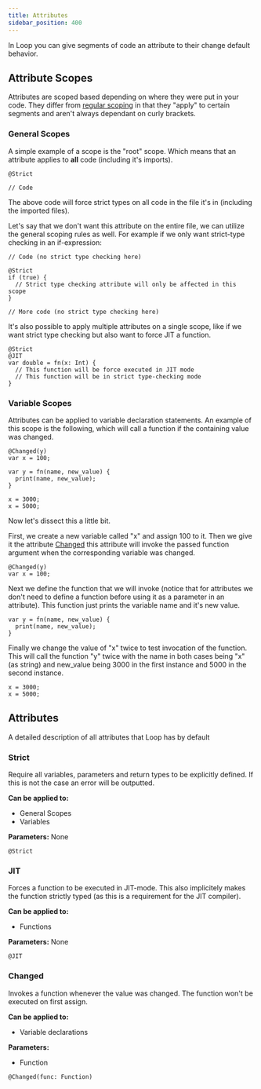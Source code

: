 ```yaml
---
title: Attributes
sidebar_position: 400
---
```


In Loop you can give segments of code an attribute to their change default behavior.

## Attribute Scopes

Attributes are scoped based depending on where they were put in your code. They differ from [regular scoping](./scoping.md) in that they "apply" to certain segments and aren't always dependant on curly brackets.

### General Scopes

A simple example of a scope is the "root" scope. Which means that an attribute applies to **all** code (including it's imports).

```loop
@Strict

// Code
```

The above code will force strict types on all code in the file it's in (including the imported files).

Let's say that we don't want this attribute on the entire file, we can utilize the general scoping rules as well. For example if we only want strict-type checking in an if-expression:

```loop
// Code (no strict type checking here)

@Strict
if (true) {
  // Strict type checking attribute will only be affected in this scope
}

// More code (no strict type checking here)
```

It's also possible to apply multiple attributes on a single scope, like if we want strict type checking but also want to force JIT a function.

```loop
@Strict
@JIT
var double = fn(x: Int) {
  // This function will be force executed in JIT mode
  // This function will be in strict type-checking mode
}
```

### Variable Scopes

Attributes can be applied to variable declaration statements. An example of this scope is the following, which will call a function if the containing value was changed.

```loop
@Changed(y)
var x = 100;

var y = fn(name, new_value) {
  print(name, new_value);
}

x = 3000;
x = 5000;
```

Now let's dissect this a little bit.

First, we create a new variable called "x" and assign 100 to it. Then we give it the attribute [Changed](./attributes.md#changed) this attribute will invoke the passed function argument when the corresponding variable was changed.

```loop
@Changed(y)
var x = 100;
```

Next we define the function that we will invoke (notice that for attributes we don't need to define a function before using it as a parameter in an attribute). This function just prints the variable name and it's new value.

```loop
var y = fn(name, new_value) {
  print(name, new_value);
}
```

Finally we change the value of "x" twice to test invocation of the function. This will call the function "y" twice with the name in both cases being "x" (as string) and new_value being 3000 in the first instance and 5000 in the second instance.

```loop
x = 3000;
x = 5000;
```

## Attributes

A detailed description of all attributes that Loop has by default

### Strict

Require all variables, parameters and return types to be explicitly defined. If this is not the case an error will be outputted.

**Can be applied to:**

- General Scopes
- Variables

**Parameters:** None

```
@Strict
```

### JIT

Forces a function to be executed in JIT-mode. This also implicitely makes the function strictly typed (as this is a requirement for the JIT compiler).

**Can be applied to:**

- Functions

**Parameters:** None

```
@JIT
```

### Changed

Invokes a function whenever the value was changed. The function won't be executed on first assign.

**Can be applied to:**

- Variable declarations

**Parameters:**

- Function

```
@Changed(func: Function)
```
